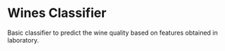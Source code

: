 # Wines Classifier
Basic classifier to predict the wine quality based on features obtained in laboratory.

